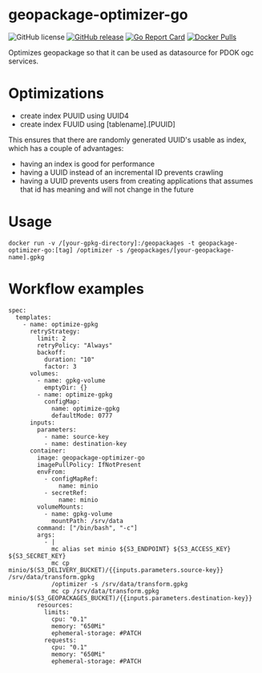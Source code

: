 # geopackage-optimizer-go

![GitHub license](https://img.shields.io/github/license/PDOK/geopackage-optimizer-go)
[![GitHub release](https://img.shields.io/github/release/PDOK/geopackage-optimizer-go.svg)](https://github.com/PDOK/geopackage-optimizer-go/releases)
[![Go Report Card](https://goreportcard.com/badge/PDOK/geopackage-optimizer-go)](https://goreportcard.com/report/PDOK/geopackage-optimizer-go)
[![Docker Pulls](https://img.shields.io/docker/pulls/pdok/geopackage-optimizer-go.svg)](https://hub.docker.com/r/pdok/geopackage-optimizer-go)

Optimizes geopackage so that it can be used as datasource for PDOK ogc services.

# Optimizations

* create index PUUID using UUID4
* create index FUUID using [tablename].[PUUID]

This ensures that there are randomly generated UUID's usable as index, which has a couple of advantages:

* having an index is good for performance
* having a UUID instead of an incremental ID prevents crawling
* having a UUID prevents users from creating applications that assumes that id has meaning
and will not change in the future

# Usage
```
docker run -v /[your-gpkg-directory]:/geopackages -t geopackage-optimizer-go:[tag] /optimizer -s /geopackages/[your-geopackage-name].gpkg
```

# Workflow examples

```
spec:
  templates:
    - name: optimize-gpkg
      retryStrategy:
        limit: 2
        retryPolicy: "Always"
        backoff:
          duration: "10"
          factor: 3
      volumes:
        - name: gpkg-volume
          emptyDir: {}
        - name: optimize-gpkg
          configMap:
            name: optimize-gpkg
            defaultMode: 0777
      inputs:
        parameters:
          - name: source-key
          - name: destination-key
      container:
        image: geopackage-optimizer-go
        imagePullPolicy: IfNotPresent
        envFrom:
          - configMapRef:
              name: minio
          - secretRef:
              name: minio
        volumeMounts:
          - name: gpkg-volume
            mountPath: /srv/data
        command: ["/bin/bash", "-c"]
        args:
          - |
            mc alias set minio ${S3_ENDPOINT} ${S3_ACCESS_KEY} ${S3_SECRET_KEY}
            mc cp minio/$(S3_DELIVERY_BUCKET)/{{inputs.parameters.source-key}} /srv/data/transform.gpkg
            /optimizer -s /srv/data/transform.gpkg
            mc cp /srv/data/transform.gpkg minio/$(S3_GEOPACKAGES_BUCKET)/{{inputs.parameters.destination-key}}
        resources:
          limits:
            cpu: "0.1"
            memory: "650Mi"
            ephemeral-storage: #PATCH
          requests:
            cpu: "0.1"
            memory: "650Mi"
            ephemeral-storage: #PATCH
```